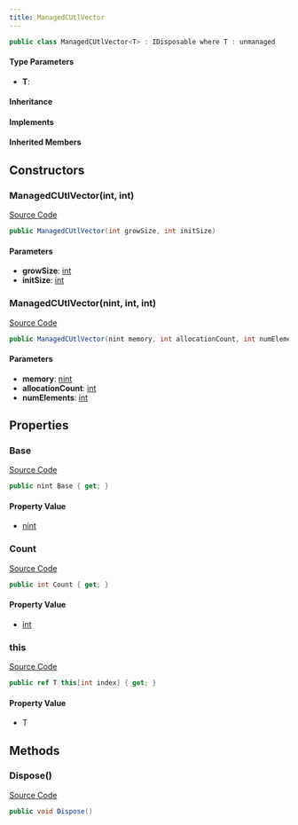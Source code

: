 ```yaml
---
title: ManagedCUtlVector
---
```


```csharp
public class ManagedCUtlVector<T> : IDisposable where T : unmanaged
```

#### Type Parameters

- **T**: 

#### Inheritance

#### Implements

#### Inherited Members

## Constructors

### ManagedCUtlVector(int, int)

[Source Code](https://github.com/swiftly-solution/swiftlys2/blob/main/managed/src/SwiftlyS2.Shared/Natives/Structs/ManagedCUtlVector.cs#L7)

```csharp
public ManagedCUtlVector(int growSize, int initSize)
```

#### Parameters

- **growSize**: [int](https://learn.microsoft.com/dotnet/api/system.int32)
- **initSize**: [int](https://learn.microsoft.com/dotnet/api/system.int32)

### ManagedCUtlVector(nint, int, int)

[Source Code](https://github.com/swiftly-solution/swiftlys2/blob/main/managed/src/SwiftlyS2.Shared/Natives/Structs/ManagedCUtlVector.cs#L12)

```csharp
public ManagedCUtlVector(nint memory, int allocationCount, int numElements)
```

#### Parameters

- **memory**: [nint](https://learn.microsoft.com/dotnet/api/system.intptr)
- **allocationCount**: [int](https://learn.microsoft.com/dotnet/api/system.int32)
- **numElements**: [int](https://learn.microsoft.com/dotnet/api/system.int32)

## Properties

### Base

[Source Code](https://github.com/swiftly-solution/swiftlys2/blob/main/managed/src/SwiftlyS2.Shared/Natives/Structs/ManagedCUtlVector.cs#L22)

```csharp
public nint Base { get; }
```

#### Property Value

- [nint](https://learn.microsoft.com/dotnet/api/system.intptr)

### Count

[Source Code](https://github.com/swiftly-solution/swiftlys2/blob/main/managed/src/SwiftlyS2.Shared/Natives/Structs/ManagedCUtlVector.cs#L23)

```csharp
public int Count { get; }
```

#### Property Value

- [int](https://learn.microsoft.com/dotnet/api/system.int32)

### this

[Source Code](https://github.com/swiftly-solution/swiftlys2/blob/main/managed/src/SwiftlyS2.Shared/Natives/Structs/ManagedCUtlVector.cs#L25)

```csharp
public ref T this[int index] { get; }
```

#### Property Value

- T

## Methods

### Dispose()

[Source Code](https://github.com/swiftly-solution/swiftlys2/blob/main/managed/src/SwiftlyS2.Shared/Natives/Structs/ManagedCUtlVector.cs#L17)

```csharp
public void Dispose()
```

